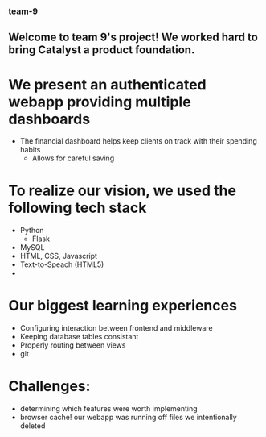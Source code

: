 ### team-9

## Welcome to team 9's project! We worked hard to bring Catalyst a product foundation.

# We present an authenticated webapp providing multiple dashboards
- The financial dashboard helps keep clients on track with their spending habits
	- Allows for careful saving

# To realize our vision, we used the following tech stack
- Python
	- Flask
- MySQL
- HTML, CSS, Javascript
- Text-to-Speach (HTML5)
- 

# Our biggest learning experiences
- Configuring interaction between frontend and middleware
- Keeping database tables consistant
- Properly routing between views
- git

# Challenges:
- determining which features were worth implementing
- browser cache! our webapp was running off files we intentionally deleted